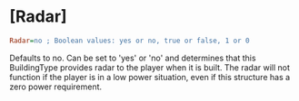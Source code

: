 # [Radar]

```ini
Radar=no ; Boolean values: yes or no, true or false, 1 or 0 
```

Defaults to no. Can be set to 'yes' or 'no' and determines that this BuildingType provides radar to the player when it is built. The radar will not function if the player is in a low power situation, even if this structure has a zero power requirement.